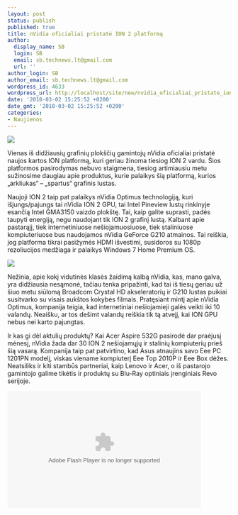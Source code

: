 ```yaml
---
layout: post
status: publish
published: true
title: nVidia oficialiai pristatė ION 2 platformą
author:
  display_name: SB
  login: SB
  email: sb.technews.lt@gmail.com
  url: ''
author_login: SB
author_email: sb.technews.lt@gmail.com
wordpress_id: 4633
wordpress_url: http://localhost/site/new/nvidia_oficialiai_pristate_ion_2_platforma/
date: '2010-03-02 15:25:52 +0200'
date_gmt: '2010-03-02 15:25:52 +0200'
categories:
- Naujienos
---
```

<div class="imgright"><img src="http://t3.gstatic.com/images?q=tbn:-c5LqBMJD62vwM:http://voz.vn/wp-content/uploads/2009/06/Ion_logo.jpg"  /></div>
<p>Vienas iš didžiausių grafinių plokščių gamintojų nVidia oficialiai pristatė naujos kartos ION platformą, kuri geriau žinoma tiesiog ION 2 vardu. Šios platformos pasirodymas nebuvo staigmena, tiesiog artimiausiu metu sužinosime daugiau apie produktus, kurie palaikys šią platformą, kurios „arkliukas“ – „spartus“ grafinis lustas.</p>
<p>Naujoji ION 2 taip pat palaikys nVidia Optimus technologiją, kuri išjungs/pajungs tai nVidia ION 2 GPU, tai Intel Pineview lustų rinkinyje esančią Intel GMA3150 vaizdo plokštę. Tai, kaip galite suprasti, padės taupyti energiją, negu naudojant tik ION 2 grafinį lustą. Kalbant apie pastarąjį, tiek internetiniuose nešiojamuosiuose, tiek staliniuose kompiuteriuose bus naudojamos nVidia GeForce G210 atmainos. Tai reiškia, jog platforma tikrai pasižymės HDMI išvestimi, susidoros su 1080p rezoliucijos medžiaga ir palaikys Windows 7 Home Premium OS.</p>
<p><img src="http://www.part.lt/img/ed36ecfe3bbfc904403c7350dcea5c8f875.jpg" /></p>
<p>Nežinia, apie kokį vidutinės klasės žaidimą kalbą nVidia, kas, mano galva, yra didžiausia nesąmonė, tačiau tenka pripažinti, kad tai iš tiesų geriau už šiuo metu siūlomą Broadcom Crystal HD akseleratorių ir G210 lustas puikiai susitvarko su visais aukštos kokybės filmais. Pratęsiant mintį apie nVidia Optimus, kompanija teigia, kad internetiniai nešiojamieji galės veikti iki 10 valandų. Neaišku, ar tos dešimt valandų reiškia tik tą atvejį, kai ION GPU nebus nei karto pajungtas.</p>
<p>Ir kas gi dėl aktulių produktų? Kai Acer Aspire 532G pasirodė dar praėjusį mėnesį, nVidia žada dar 30 ION 2 nešiojamųjų ir stalinių kompiuterių prieš šią vasarą. Kompanija taip pat patvirtino, kad Asus atnaujins savo Eee PC 1201PN modelį, viskas viename kompiuterį Eee Top 2010P ir Eee Box dėžes. Neatsiliks ir kiti stambūs partneriai, kaip Lenovo ir Acer, o iš pastarojo gamintojo galime tikėtis ir produktų su Blu-Ray optiniais įrenginiais Revo serijoje.</p>
<p><object classid="clsid:D27CDB6E-AE6D-11cf-96B8-444553540000" width="437" height="265" id="viddler"><param name="movie" value="http://www.viddler.com/simple_on_site/10f0a403" /><param name="allowScriptAccess" value="always" /><param name="allowFullScreen" value="true" /><param name="flashvars" value="fake=1"/><embed src="http://www.viddler.com/simple_on_site/10f0a403" width="437" height="265" type="application/x-shockwave-flash" allowScriptAccess="always" allowFullScreen="true" flashvars="fake=1" name="viddler" ></embed></object></p>
